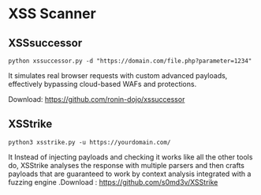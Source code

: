 # XSS Scanner
## XSSsuccessor 
```
python xssuccessor.py -d "https://domain.com/file.php?parameter=1234"

```
 It simulates real browser requests with custom advanced payloads, effectively bypassing cloud-based WAFs and protections.
 
Download: https://github.com/ronin-dojo/xssuccessor 

## XSStrike
```
python3 xsstrike.py -u https://yourdomain.com/
```
It Instead of injecting payloads and checking it works like all the other tools do, XSStrike analyses the response with multiple parsers and then crafts payloads that are guaranteed to work by context analysis integrated with a fuzzing engine .Download : https://github.com/s0md3v/XSStrike

